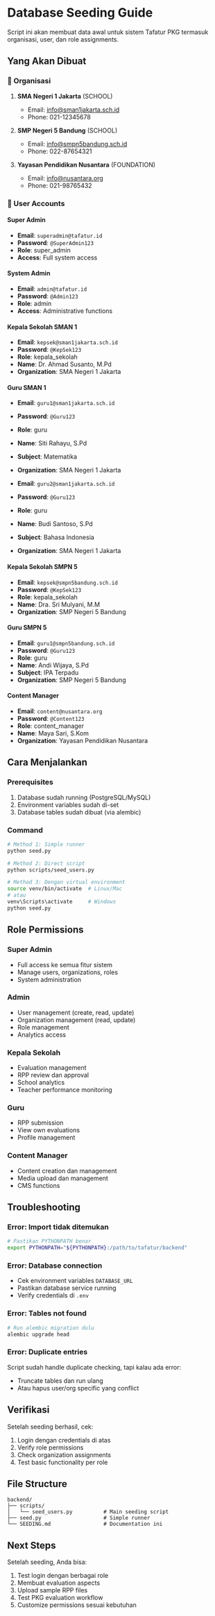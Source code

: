 # Database Seeding Guide

Script ini akan membuat data awal untuk sistem Tafatur PKG termasuk organisasi, user, dan role assignments.

## Yang Akan Dibuat

### 🏢 Organisasi
1. **SMA Negeri 1 Jakarta** (SCHOOL)
   - Email: info@sman1jakarta.sch.id
   - Phone: 021-12345678

2. **SMP Negeri 5 Bandung** (SCHOOL)
   - Email: info@smpn5bandung.sch.id
   - Phone: 022-87654321

3. **Yayasan Pendidikan Nusantara** (FOUNDATION)
   - Email: info@nusantara.org
   - Phone: 021-98765432

### 👥 User Accounts

#### Super Admin
- **Email**: `superadmin@tafatur.id`
- **Password**: `@SuperAdmin123`
- **Role**: super_admin
- **Access**: Full system access

#### System Admin
- **Email**: `admin@tafatur.id`
- **Password**: `@Admin123`
- **Role**: admin
- **Access**: Administrative functions

#### Kepala Sekolah SMAN 1
- **Email**: `kepsek@sman1jakarta.sch.id`
- **Password**: `@KepSek123`
- **Role**: kepala_sekolah
- **Name**: Dr. Ahmad Susanto, M.Pd
- **Organization**: SMA Negeri 1 Jakarta

#### Guru SMAN 1
- **Email**: `guru1@sman1jakarta.sch.id`
- **Password**: `@Guru123`
- **Role**: guru
- **Name**: Siti Rahayu, S.Pd
- **Subject**: Matematika
- **Organization**: SMA Negeri 1 Jakarta

- **Email**: `guru2@sman1jakarta.sch.id`
- **Password**: `@Guru123`
- **Role**: guru
- **Name**: Budi Santoso, S.Pd
- **Subject**: Bahasa Indonesia
- **Organization**: SMA Negeri 1 Jakarta

#### Kepala Sekolah SMPN 5
- **Email**: `kepsek@smpn5bandung.sch.id`
- **Password**: `@KepSek123`
- **Role**: kepala_sekolah
- **Name**: Dra. Sri Mulyani, M.M
- **Organization**: SMP Negeri 5 Bandung

#### Guru SMPN 5
- **Email**: `guru1@smpn5bandung.sch.id`
- **Password**: `@Guru123`
- **Role**: guru
- **Name**: Andi Wijaya, S.Pd
- **Subject**: IPA Terpadu
- **Organization**: SMP Negeri 5 Bandung

#### Content Manager
- **Email**: `content@nusantara.org`
- **Password**: `@Content123`
- **Role**: content_manager
- **Name**: Maya Sari, S.Kom
- **Organization**: Yayasan Pendidikan Nusantara

## Cara Menjalankan

### Prerequisites
1. Database sudah running (PostgreSQL/MySQL)
2. Environment variables sudah di-set
3. Database tables sudah dibuat (via alembic)

### Command
```bash
# Method 1: Simple runner
python seed.py

# Method 2: Direct script
python scripts/seed_users.py

# Method 3: Dengan virtual environment
source venv/bin/activate  # Linux/Mac
# atau
venv\Scripts\activate     # Windows
python seed.py
```

## Role Permissions

### Super Admin
- Full access ke semua fitur sistem
- Manage users, organizations, roles
- System administration

### Admin
- User management (create, read, update)
- Organization management (read, update)
- Role management
- Analytics access

### Kepala Sekolah
- Evaluation management
- RPP review dan approval
- School analytics
- Teacher performance monitoring

### Guru
- RPP submission
- View own evaluations
- Profile management

### Content Manager
- Content creation dan management
- Media upload dan management
- CMS functions

## Troubleshooting

### Error: Import tidak ditemukan
```bash
# Pastikan PYTHONPATH benar
export PYTHONPATH="${PYTHONPATH}:/path/to/tafatur/backend"
```

### Error: Database connection
- Cek environment variables `DATABASE_URL`
- Pastikan database service running
- Verify credentials di `.env`

### Error: Tables not found
```bash
# Run alembic migration dulu
alembic upgrade head
```

### Error: Duplicate entries
Script sudah handle duplicate checking, tapi kalau ada error:
- Truncate tables dan run ulang
- Atau hapus user/org specific yang conflict

## Verifikasi

Setelah seeding berhasil, cek:
1. Login dengan credentials di atas
2. Verify role permissions
3. Check organization assignments
4. Test basic functionality per role

## File Structure
```
backend/
├── scripts/
│   └── seed_users.py          # Main seeding script
├── seed.py                    # Simple runner
└── SEEDING.md                 # Documentation ini
```

## Next Steps

Setelah seeding, Anda bisa:
1. Test login dengan berbagai role
2. Membuat evaluation aspects
3. Upload sample RPP files  
4. Test PKG evaluation workflow
5. Customize permissions sesuai kebutuhan
